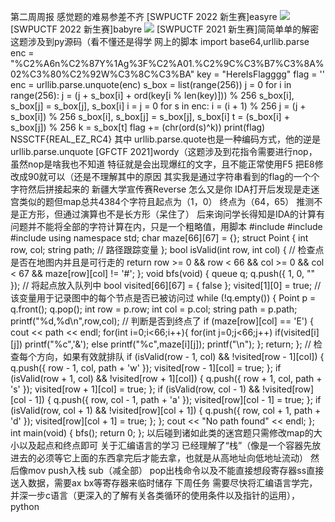 第二周周报
感觉题的难易参差不齐
[SWPUCTF 2022 新生赛]easyre
![](https://gitee.com/jiangshan-thirteen/24-palpitate/raw/master/20241027201317.png)
[SWPUCTF 2022 新生赛]babyre
![](https://gitee.com/jiangshan-thirteen/24-palpitate/raw/master/20241027201151.png)
[SWPUCTF 2021 新生赛]简简单单的解密
这题涉及到py源码（看不懂还是得学
网上的脚本
import base64,urllib.parse
enc = "%C2%A6n%C2%87Y%1Ag%3F%C2%A01.%C2%9C%C3%B7%C3%8A%02%C3%80%C2%92W%C3%8C%C3%BA"
key = "HereIsFlagggg"
flag = ''
enc = urllib.parse.unquote(enc)
s_box = list(range(256))
j = 0
for i in range(256):
    j = (j + s_box[i] + ord(key[i % len(key)])) % 256
    s_box[i], s_box[j] = s_box[j], s_box[i]
i = j = 0
for s in enc:
    i = (i + 1) % 256
    j = (j + s_box[i]) % 256
    s_box[i], s_box[j] = s_box[j], s_box[i]
    t = (s_box[i] + s_box[j]) % 256
    k = s_box[t]
    flag += (chr(ord(s)^k))
print(flag)
NSSCTF{REAL_EZ_RC4}
其中
urllib.parse.quote也是一种编码方式，他的逆是urllib.parse.unquote
[GFCTF 2021]wordy（这题涉及到花指令需要进行nop，虽然nop是啥我也不知道
特征就是会出现爆红的文字，且不能正常使用F5
把E8修改成90就可以（还是不理解其中的原因
其实我是通过字符串看到的flag的一个个字符然后拼接起来的
新疆大学宣传赛Reverse
怎么又是你
IDA打开后发现是走迷宫类似的题但map总共4384个字符且起点为（1，0）
终点为（64，65）
推测不是正方形，但通过演算也不是长方形（呆住了）
后来询问学长得知是IDA的计算有问题并不能将全部的字符计算在内，只是一个粗略值，用脚本
#include <iostream>
#include <queue>
#include <vector>
using namespace std;
char maze[66][67] = {};
struct Point {
    int row, col;
    string path;  // 路径跟踪变量
};
bool isValid(int row, int col) {
    // 检查点是否在地图内并且是可行走的
    return row >= 0 && row < 66 && col >= 0 && col < 67 && maze[row][col] != '#';
};
void bfs(void) {
    queue<Point> q;
    q.push({ 1, 0, "" });  // 将起点放入队列中
    bool visited[66][67] = { false };
    visited[1][0] = true;  // 该变量用于记录图中的每个节点是否已被访问过
    while (!q.empty()) {
        Point p = q.front();
        q.pop();
        int row = p.row;
        int col = p.col;
        string path = p.path;
        printf("%d,%d\n",row,col);
        // 判断是否到终点了
        if (maze[row][col] == 'E') {
            cout << path << endl;
            for(int i=0;i<66;i++){
                for(int j=0;j<66;j++)
                    if(visited[i][j])
                        printf("%c",'&');
                    else
                        printf("%c",maze[i][j]);
                printf("\n");
            };
            return;
        };
        // 检查每个方向，如果有效就排队
        if (isValid(row - 1, col) && !visited[row - 1][col]) {
            q.push({ row - 1, col, path + 'w' });
            visited[row - 1][col] = true;
        };
        if (isValid(row + 1, col) && !visited[row + 1][col]) {
            q.push({ row + 1, col, path + 's' });
            visited[row + 1][col] = true;
        };
        if (isValid(row, col - 1) && !visited[row][col - 1]) {
            q.push({ row, col - 1, path + 'a' });
            visited[row][col - 1] = true;
        };
        if (isValid(row, col + 1) && !visited[row][col + 1]) {
            q.push({ row, col + 1, path + 'd' });
            visited[row][col + 1] = true;
        };
    };
    cout << "No path found" << endl;
};
int main(void) {
    bfs();
    return 0;
};
以后碰到诸如此类的迷宫题只需修改map的大小以及起点和终点即可
关于汇编语言的学习
已经理解了“栈”（像是一个容器先放进去的必须等它上面的东西拿完后才能去拿，也就是从高地址向低地址流动）
然后像mov push入栈 sub（减全部） pop出栈命令以及不能直接想段寄存器ss直接送入数据，需要ax bx等寄存器来临时储存
下周任务
需要尽快将汇编语言学完，并深一步c语言（更深入的了解有关各类循环的使用条件以及指针的运用），python